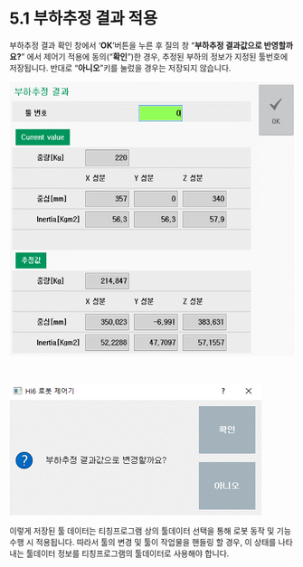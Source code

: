 ﻿# 5.1 부하추정 결과 적용

부하추정 결과 확인 창에서 ‘**OK**’버튼을 누른 후 질의 창 “**부하추정 결과값으로 반영할까요?**” 에서 제어기 적용에 동의(“**확인**”)한 경우, 추정된 부하의 정보가 지정된 툴번호에 저장됩니다. 반대로 “**아니오**”키를 눌렀을 경우는 저장되지 않습니다.

![그림 10 부하추정 결과 화면](<../_assets/image_1.png>)

<br>

![그림 11 부하추정 결과 반영 질의 창](<../_assets/image_6.png>)

이렇게 저장된 툴 데이터는 티칭프로그램 상의 툴데이터 선택을 통해 로봇 동작 및 기능 수행 시 적용됩니다. 따라서 툴의 변경 및 툴이 작업물을 핸들링 할 경우, 이 상태를 나타내는 툴데이터 정보를 티칭프로그램의 툴데이터로 사용해야 합니다.
